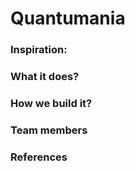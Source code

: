 # Quantumania

### Inspiration:




### What it does?




### How we build it?




### Team members





### References
